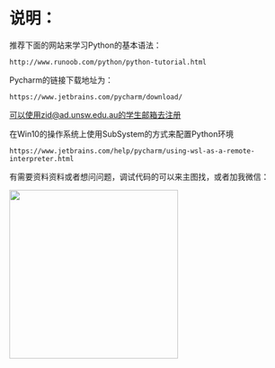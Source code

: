 # 说明：
推荐下面的网站来学习Python的基本语法：

    http://www.runoob.com/python/python-tutorial.html

Pycharm的链接下载地址为：

    https://www.jetbrains.com/pycharm/download/

可以使用zid@ad.unsw.edu.au的学生邮箱去注册

在Win10的操作系统上使用SubSystem的方式来配置Python环境

    https://www.jetbrains.com/help/pycharm/using-wsl-as-a-remote-interpreter.html

有需要资料资料或者想问问题，调试代码的可以来主图找，或者加我微信：

<img src="https://github.com/marey/COMP9024_TEST/blob/master/my_wechat.jpg" height="300" with="300" />